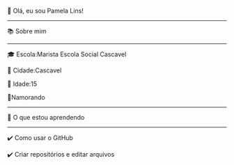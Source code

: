👋 Olá, eu sou Pamela Lins!
___________________________
📚 Sobre mim
___________________________
🎓 Escola:Marista Escola Social Cascavel

📍 Cidade:Cascavel

🎂 Idade:15

💍Namorando
___________________________
🚀 O que estou aprendendo
___________________________
✔️ Como usar o GitHub

✔️ Criar repositórios e editar arquivos
